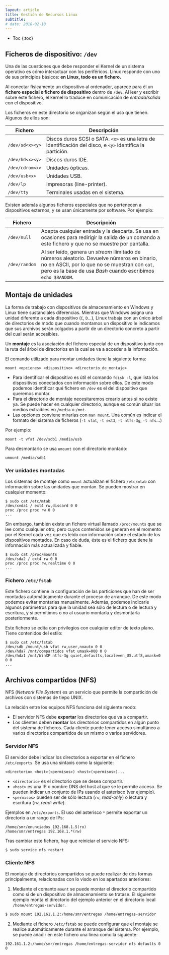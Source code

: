 ```yaml
---
layout: article
title: Gestión de Recursos Linux
subtitle: 
# date: 2018-02-10
---
```


* Toc
{:toc}

## Ficheros de dispositivo: `/dev`

Una de las cuestiones que debe responder el Kernel de un sistema operativo es cómo interactuar con los periféricos. Linux responde con uno de sus principios básicos: **en Linux, todo es un fichero.**

Al conectar físicamente un dispositivo al ordenador, aparece para él un **fichero especial o fichero de dispositivo** dentro de `/dev`. Al leer y escribir sobre este fichero, el kernel lo traduce en comunicación de *entrada/salida* con el dispositivo.

Los ficheros en este directorio se organizan según el uso que tienen. Algunos de ellos son:

| Fichero | Descripción
|---|---
| `/dev/sd<x><y>` | Discos duros SCSI o SATA. `<x>` es una letra de identificación del disco, e `<y>` identifica la partición.
| `/dev/hd<x><y>` | Discos duros IDE.
| `/dev/cdrom<x>` | Unidades ópticas.
| `/dev/usb<x>`   | Unidades USB.
| `/dev/lp`       | Impresoras (line-printer).
| `/dev/tty`      | Terminales usadas en el sistema.

Existen además algunos ficheros especiales que no pertenecen a dispositivos externos, y se usan únicamente por software. Por ejemplo:

| Fichero | Descripción
|---|---
`/dev/null` | Acepta cualquier entrada y la descarta. Se usa en ocasiones para redirigir la salida de un comando a este fichero y que no se muestre por pantalla. |
`/dev/random` | Al ser leído, genera un *stream* ilimitado de números aleatorio. Devuelve números en binario, no en ASCII, por lo que no se muestran con `cat`, pero es la base de usa *Bash* cuando escribimos `echo $RANDOM`. |


## Montaje de unidades

La forma de trabajo con dispositivos de almacenamiento en Windows y Linux tiene sustanciales diferencias. Mientras que Windows asigna una unidad diferente a cada dispositivo (`C`, `D`...), Linux trabaja con un único árbol de directorios de modo que cuando montamos un dispositivo le indicamos que sus archivos serán colgados a partir de un directorio concreto a partir del cual serán accesibles.

Un **montaje** es la asociación del fichero especial de un dispositivo junto con la ruta del árbol de directorios en la cual se va a acceder a la información.

El comando utilizado para montar unidades tiene la siguiente forma:
```
mount <opciones> <dispositivo> <directorio_de_montaje>
```

- Para identificar el dispositivo es útil el comando `fdisk -l`, que lista los dispositivos conectados con información sobre ellos. De este modo podemos identificar qué fichero en `/dev` es el del dispositivo que queremos montar.
- Para el directorio de montaje necesitaremos crearlo antes si no existe ya. Se puede hacer en cualquier directorio, aunque es común situar los medios extraíbles en `/media` o `/mnt`.
- Las opciones conviene mirarlas con `man mount`. Una común es indicar el formato del sistema de ficheros (`-t vfat`, `-t ext3`, `-t ntfs-3g`, `-t nfs`...)

Por ejemplo:
```
mount -t vfat /dev/sdb1 /media/usb
```

Para desmontarlo se usa `umount` con el directorio montado:
```
umount /media/sdb1
```

### Ver unidades montadas

Los sistemas de montaje como `mount` actualizan el fichero `/etc/mtab` con información sobre las unidades que montan. Se pueden mostrar en cualquier momento:
```
$ sudo cat /etc/mtab
/dev/xvda1 / ext4 rw,discard 0 0
proc /proc proc rw 0 0
...
```

Sin embargo, también existe un fichero virtual llamado `/proc/mounts` que se lee como cualquier otro, pero cuyos contenidos se generan en el momento por el Kernel cada vez que es leído con información sobre el estado de los dispositivos montados. En caso de duda, éste es el fichero que tiene la información más actualizada y fiable.
```
$ sudo cat /proc/mounts
/dev/sda2 / ext4 rw 0 0
proc /proc proc rw,realtime 0 0
...
```


### Fichero `/etc/fstab`

Este fichero contiene la configuración de las particiones que han de ser montadas automáticamente durante el proceso de arranque. De este modo podemos evitar montarlas manualmente. Además, podemos indicarle algunos parámetros para que la unidad sea sólo de lectura o de lectura y escritura, y si permitimos o no al usuario montarla y desmontarla posteriormente.

Este fichero se edita con privilegios con cualquier editor de texto plano. Tiene contenidos del estilo:
```
$ sudo cat /etc/fstab
/dev/sdb /mount/usb vfat rw,user,noauto 0 0
/dev/hda7 /mnt/compartidos vfat umask=000 0 0
/dev/hda1 /mnt/WinXP ntfs-3g quiet,defaults,locale=en_US.utf8,umask=0 0 0
...
```


## Archivos compartidos (NFS)

NFS (*Network File System*) es un servicio que permite la compartición de archivos con sistemas de tiepo UNIX.

La relación entre los equipos NFS funciona del siguiente modo:
- El servidor NFS debe **exportar** los directorios que va a compartir.
- Los clientes deben **montar** los directorios compartidos en algún punto del sistema de ficheros. Cada cliente puede tener acceso simultáneo a varios directorios compartidos de un mismo o varios servidores.


### Servidor NFS

El servidor debe indicar los directorios a exportar en el fichero `/etc/exports`. Se usa una sintaxis como la siguiente:
```
<directorio> <host>(<permisos>) <host>(<permisos>)...
```
- `<directorio>` es el directorio que se desea compartir.
- `<host>` es una IP o nombre DNS del host al que se le permite acceso. Se pueden indicar un conjunto de IPs usando el asterisco (ver ejemplo).
- `<permisos>` pueden ser de sólo lectura (`ro`, *read-only*) o lectura y escritura (`rw`, *read-write*).

Ejemplos en `/etc/exports`. El uso del asterisco `*` permite exportar un directorio a un rango de IPs:
```
/home/smr/enunciados 192.168.1.5(ro)
/home/smr/entregas 192.168.1.*(rw)
```

Tras cambiar este fichero, hay que reiniciar el servicio NFS:
```bash
$ sudo service nfs restart
```


### Cliente NFS

El montaje de directorios compartidos se puede realizar de dos formas principalmente, relacionadas con lo visdo en los apartados anteriores:

1. Mediante el comanto `mount` se puede montar el directorio compartido como si de un dispositivo de almacenamiento se tratase. El siguiente ejemplo monta el directorio del ejemplo anterior en el directorio local `/home/entregas-servidor`.
```bash
$ sudo mount 192.161.1.2:/home/smr/entregas /home/entregas-servidor
```

2. Mediante el fichero `/etc/fstab` se puede configurar que el montaje se realice automáticamente durante el arranque del sistema. Por ejemplo, se puede añadir en este fichero una línea como la siguiente:
```
192.161.1.2:/home/smr/entregas /home/entregas-servidor nfs defaults 0 0
```
